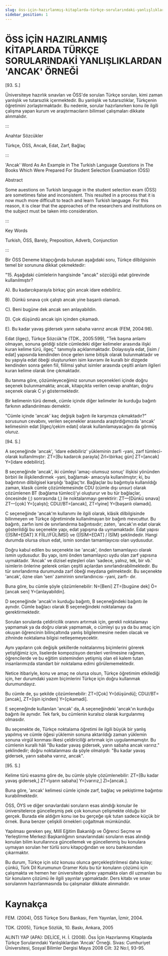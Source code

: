 ```yaml
---
slug: öss-için-hazırlanmış-kitaplarda-türkçe-sorularındaki-yanlışlıklardan-ancak-örneği
sidebar_position: 1
---
```


# ÖSS İÇİN HAZIRLANMIŞ KİTAPLARDA TÜRKÇE SORULARINDAKİ YANLIŞLIKLARDAN 'ANCAK' ÖRNEĞİ

[93. S.]

Üniversiteye hazırlık sınavları ve ÖSS'de sorulan Türkçe soruları, kimi zaman yanlışlık ve tutarsızlık içermektedir. Bu yanlışlık ve tutarsızlıklar, Türkçenin öğretimini zorlaştırmaktadır. Bu nedenle, sorular hazırlanırken konu ile ilgili çalışma yapan kurum ve araştırmacıların bilimsel çalışmaları dikkate alınmalıdır.

:::

Anahtar Sözcükler

Türkçe, ÖSS, Ancak, Edat, Zarf, Bağlaç

:::

'Ancak' Word As An Example in The Turkish Language Questions in The Books Which Were Prepared For Student Selection Examüıation (ÖSS)

Abstract

Some auestions on Turkish language in the student selection exam (ÖSS) are sometimes false and inconsistent. This resulted in a process that it is now much more difficult to teach and learn Turkish language. For this reason, it is clear that the approaches of the researchers and institutions on the subject must be taken into consideration.

:::

Key Words

Turkish, ÖSS, Barely, Preposition, Adverb, Conjunction

:::

Bir ÖSS Deneme kitapçığında bulunan aşağıdaki soru, Türkçe dilbilgisinin temel bir sorununa dikkat çekmektedir:

"15. Aşağıdaki cümlelerin hangisinde "ancak" sözcüğü edat görevinde kullanılmıştır?

A). Bu kadarcıkparayla birkaç gün ancak idare edebiliriz.

B). Dünkü sınava çok çalıştı ancak yine başarılı olamadı.

C). Beni bugüne dek ancak sen anlayabildin.

D). Çok düşündü ancak işin içinden çıkamadı.

E). Bu kadar yavaş gidersek yarın sabaha varırız ancak    (FEM, 2004:98).

Edat (ilgeç), Türkçe Sözcük'te (TDK., 2005:599), "Tek başına anlamı olmayan, sonuna geldiği sözle cümledeki diğer kelimeler arasında ilişki kuran kelime türü, ilgeç." tanımıyla açıklanmaktadır. Dolayısıyla edat, [isim / edat] yapısında kendinden önce gelen isme bitişik olarak bulunmaktadır ve bu yapıyla edat öbeği oluştururken isim kavramı ile kurallı bir dizgede kendinden sonra gelen fiil, fiilimsi yahut isimler arasında çeşitli anlam ilgileri kuran kelime olarak öne çıkmaktadır.

Bu tanıma göre, çözümleyeceğimiz sorunun seçenekleri içinde doğru seçenek bulunmamakta; ancak, kitapçıkta verilen cevap anahtarı, doğru seçenek olarak C yi göstermektedir.

Bir kelimenin türü demek, cümle içinde diğer kelimeler ile kurduğu bağıntı farkının adlandırılması demektir.

"Cümle içinde 'ancak' kaç değişik bağıntı ile karşımıza çıkmaktadır?" sorusunun cevabını, verilen seçenekler arasında araştırdığımızda 'ancak' kelimesinin edat [ilgeç/çekim edatı] olarak kullanılamayacağını da görmüş oluruz.
 
[94. S.]

A seçeneğinde 'ancak', 'idare edebiliriz' yükleminin zarfi -yani, zarf tümleci- olarak kullanılmıştır: ZT=[Bu kadarcık parayla] Zrl=\birkaç gün] ZT=[ancak] Y=[idare edebiliriz].

B seçeneğinde 'ancak', iki cümleyi 'amaç-olumsuz sonuç' ilişkisi yönünden birbiri ile ilişkilendirmek -yani, bağlamak- amacıyla kullanılmıştır; ki, bu bağıntının dilbilgisel karşılığı 'bağlaç'tır. Bağlaçlar bu bağıntıyla kullanıldığı zaman, klasik cümle çözümlemesinde CDU (cümle dışı unsur) olarak çözümlenen BT (bağlama tümleci)'yi oluşturur ve bu tür bağlaçlar, öncesinde (;) sonrasında (,) ile noktalanmayı gerektirir: ZT—[Dünkü sınava] ZT—[çok] Y=[çalıştı]; CDU//BT=[ancak], ZT=\yine] Y=[başarılı olamadı].

C seçeneğinde 'ancak'm kullanımı ile ilgili olarak, klâsik dilbilgisinde bilinmeyen ve Türkçe öğretiminde kullanılmayan bir bağıntı mevcuttur. Bu bağıntı, zarfın ismi de sınırlandırma bağıntısıdır; zaten, 'ancak'ın edat olarak gösterildiği bu seçenekte yapı, edat yapışma da uymamaktadır. Edat yapısı {[İSİM+EDAT] X FİİL//FÜLİMSİ} ve {[İSİM+EDAT] / İSİM} şeklindedir. Hangi durumda olursa olsun edat, ismin sondan tamamlayıcısı olan uydusudur.

Doğru kabul edilen bu seçenekte ise 'ancak', önden tamamlayıcı olarak ismin uydusudur. Bu yapı, ismi önden tamamlayıcı uydu olan zarf yapısına uymaktadır. 'Ancak' ve dizisel eşteşleri olan 'sadece, yalnız, tek, bir vb.' isimlerin önlerine gelerek onları çeşitli açılardan sınırlandırabilmektedir. Bu tür sınırlandırma durumunda zarf öbeği meydana gelmektedir. Bu seçenekte 'ancak', özne olan 'sen' zamirinin sınırlandırıcısı -yani, zarfı- dır.

Buna göre, bu cümle şöyle çözümlenebilir: N=[Beni] ZT=[bugüne dek] Ö=[ancak sen] Y=[anlayabildin].

D seçeneğinde 'ancak'ın kurduğu bağıntı, B seçeneğindeki bağıntı ile aynıdır. Cümle bağlacı olarak B seçeneğindeki noktalamayı da gerektirmektedir.

Sorulan sorularda çeldiricilik oranını artırmak için, gerekli noktalamayı yapmamak ya da doğru olarak yapmamak, o cümleyi şu ya da bu amaç için okuyan öğrencinin bilinçaltında yanlış bilgilenmesine neden olacak ve zihninde noktalama bilgisi netleşemeyecektir.

Aynı yapıların çok değişik şekillerde noktalanmış biçimlerini görerek yetiştiğimiz için, liselerde kompozisyon dersleri verilmesine rağmen, öğrencilerde ve bu eğitim sisteminden yetişmiş olan eli kalem tutan insanlarımızda standart bir noktalama edimi görülememektedir.

Netice itibariyle, konu ve amaç ne olursa olsun, Türkçe öğretimim etkilediği için, her durumdaki yazım biçimlerini Türkçe için doğru kullanmak durumundayız.

Bu cümle de, şu şekilde çözümlenebilir: ZT=[Çok] Y=[düşündü]; CDU//BT=[ancak], ZT=[işin içinden] Y=[çıkamadi].

E seçeneğinde kullanılan 'ancak' da, A seçeneğindeki 'ancak'ın kurduğu bağıntı ile aynıdır. Tek fark, bu cümlenin kuralsız olarak kurgulanmış olmasıdır.

Bu seçenekte de, Türkçe noktalama öğretimi ile ilgili büyük bir yanlış yapılmış ve cümle öğesi yüklemin sonuna aktarıldığı zaman yüklemin sonuna virgül konması ilkesi çeldiriciliği artırmak için uygulanmamıştır. Bu cümlenin kurallı hâli "Bu kadar yavaş gidersek, yarın sabaha ancak varırız." şeklindedir; doğru noktalanması da şöyle olmalıydı: "Bu kadar yavaş gidersek, yarın sabaha varırız, ancak".

[95. S.]

Kelime türü esasma göre de, bu cümle şöyle çözümlenebilir: ZT=[Bu kadar yavaş gidersek,] ZT=\yarın sabaha] Y=[varırız,] Zl=[ancak.].

Buna göre, 'ancak' kelimesi cümle içinde zarf, bağlaç ve pekiştirme bağıntısı kurabilmektedir.

ÖSS, ÖYS ve diğer sınavlardaki soruların esas alındığı konular ile üniversitelerce güncelleşmiş pek çok konunun çelişmekte olduğu bir gerçek. Burada ele aldığım konu ise bu gerçeğe ışık tutan sadece küçük bir örnek. Buna benzer çelişkili örnekleri çoğaltmak mümkündür.

Yapılması gereken şey, Millî Eğitim Bakanlığı ve Öğrenci Seçme ve Yerleştirme Merkezi Başkanlığının sınavlarındaki soruların esas alındığı konulan bilim kurullarınca güncellemek ve güncellenmiş bu konulara uymayan sorulan her türlü soru kitapçığından ve soru bankasından çıkarmaktır.

Bu durum, Türkçe için söz konusu olunca gerçekleştirilmesi daha kolay; çünkü, Türk Dil Kurumunun Gramer Kolu bu tür konulann çözümü için çalışmakta ve hemen her üniversitede görev yapmakta olan dil uzmanlan bu tür konulann çözümü ile ilgili yayınlar yapmaktadır. Ders kitabı ve sınav sorulannm hazırlanmasında bu çalışmalar dikkate alınmalıdır.

# Kaynakça

FEM. (2004), ÖSS Türkçe Soru Bankası, Fem Yayınlan, İzmir, 2004.

TDK. (2005), Türkçe Sözlük, 10. Baskı, Ankara, 2005

ALINTI YAP (APA): DELİCE, H. İ. (2008). Öss İçin Hazırlanmış Kitaplarda Türkçe Sorularındaki Yanlışlıklardan 'Ancak' Örneği. Sivas: Cumhuriyet Üniversitesi, Sosyal Bilimler Dergisi Mayıs 2008 Cilt: 32 No:l, 93-95.